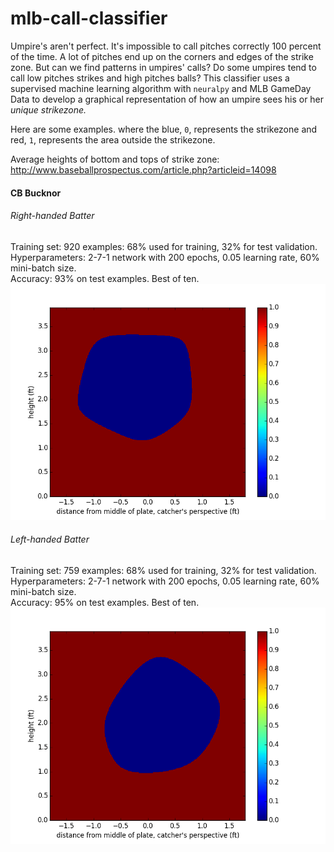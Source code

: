 # mlb-call-classifier
Umpire's aren't perfect. It's impossible to call pitches correctly
100 percent of the time. A lot of pitches end up on the corners and edges
of the strike zone. But can we find patterns in umpires' calls?
Do some umpires tend to call low pitches strikes and high pitches balls?
This classifier uses a supervised machine learning algorithm with `neuralpy` and MLB GameDay Data to develop a graphical representation of how an umpire sees his or her *unique strikezone.*

Here are some examples. where the blue, `0`, represents the strikezone and red, `1`, represents the area
outside the strikezone.

Average heights of bottom and tops of strike zone: http://www.baseballprospectus.com/article.php?articleid=14098

#### CB Bucknor
###### Right-handed Batter
Training set: 920 examples: 68% used for training, 32% for test validation.  
Hyperparameters: 2-7-1 network with 200 epochs, 0.05 learning rate, 60% mini-batch size.  
Accuracy: 93% on test examples. Best of ten.
![](results/bucknor-93-R.png)

###### Left-handed Batter
Training set: 759 examples: 68% used for training, 32% for test validation.  
Hyperparameters: 2-7-1 network with 200 epochs, 0.05 learning rate, 60% mini-batch size.  
Accuracy: 95% on test examples. Best of ten.
![](results/bucknor-95-L.png)
